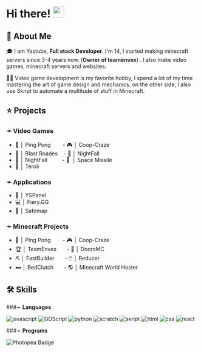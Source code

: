 # Hi there! <img src="https://media.giphy.com/media/hvRJCLFzcasrR4ia7z/giphy.gif" width="29px" height="29px">

## 🚀 About Me

🎓 I am Yastube, **Full stack Developer**. I'm 14, I started making minecraft servers since 3-4 years now, (**Owner of teamenvex**) . I also make video games, minecraft servers and websites.

👨‍💻 Video game development is my favorite hobby, I spend a lot of my time mastering the art of game design and mechanics. on the other side, I also use Skript to automate a multitude of stuff in Minecraft.


## ⭐ Projects
### ➛ __Video Games__
 - 🏓  │ Ping Pong   &nbsp; &nbsp; &nbsp; &nbsp;- 🎮  │ Coop-Craze
 - 👾  │ Blast Roades &nbsp; &nbsp;- 👾  │ NightFall
 - 👾  │ NightFall &nbsp; &nbsp; &nbsp; &nbsp; &nbsp;- 🚀 ﻿ │ Space Missile
 - 💚  │ Teroli

### ➛ __Applications__
- 📂  │ YSPanel
- 💻﻿  │ Fiery.GG
- 🦺  │  Safemap

### ➛ __Minecraft Projects__
- 🏓  │ Ping Pong   &nbsp; &nbsp; &nbsp; &nbsp;- 🎮  │ Coop-Craze
- 🏆   │ TeamEnvex &nbsp; &nbsp; &nbsp; - 🚪   │ DoorsMC
- ⛏️   │ FastBuilder &nbsp; &nbsp; &nbsp; - 🖱️   │ Reducer
- 🛏️   │ BedClutch &nbsp; &nbsp; &nbsp; - 🌎   │ Minecraft World Hoster

## 🛠️ Skills

###➛ __Languages__

![javascript](https://img.shields.io/badge/Java%20Script-20232A?style=for-the-badge&logo=javascript&logoColor=white)
![GDScript](https://img.shields.io/badge/Godot%20Engine-478CBF?logo=godotengine&logoColor=fff&style=for-the-badge)
![python](https://img.shields.io/badge/Python-3776AB?style=for-the-badge&logo=python&logoColor=white)
![scratch](https://img.shields.io/badge/Scratch-3776AB?style=for-the-badge&logo=scratch&logoColor=white)
![skript](https://img.shields.io/badge/Skript-20232A?style=for-the-badge&logo=code&logoColor=white)
![html](https://img.shields.io/badge/HTML5-E34F26?style=for-the-badge&logo=html5&logoColor=white)
![css](https://img.shields.io/badge/CSS3-1572B6?style=for-the-badge&logo=css3&logoColor=white)
![react](https://img.shields.io/badge/React-20232A?style=for-the-badge&logo=react&logoColor=61DAFB)

###➛ __Programs__

![Photopea Badge](https://img.shields.io/badge/Photopea-18A497?logo=photopea&logoColor=fff&style=for-the-badge)




